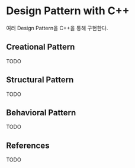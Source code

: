 # Design Pattern with C++
여러 Design Pattern을 C++을 통해 구현한다.

## Creational Pattern
TODO

## Structural Pattern
TODO

## Behavioral Pattern
TODO

## References
TODO

